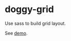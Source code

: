 # doggy-grid

Use sass to build grid layout.

See [demo](http://doggyframe.github.io/doggy-grid/index.html).
